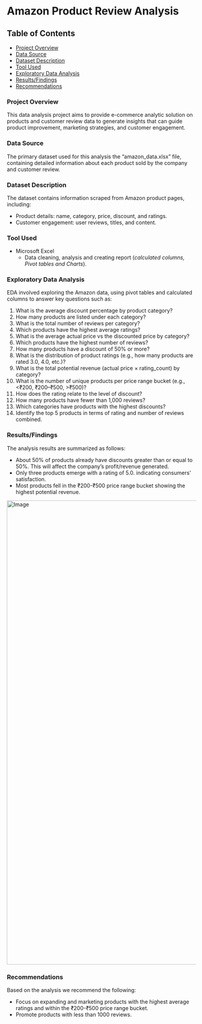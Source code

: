 # Amazon Product Review Analysis

## Table of Contents
- [Project Overview](#Product-Overview)
-	[Data Source](#Data-Source)
-	[Dataset Description](#Dataset-Description)
-	[Tool Used](#Tool-Used)
-	[Exploratory Data Analysis](#Exploratory-Data-Analysis)
-	[Results/Findings](#Results/Findings)
-	[Recommendations](#Recommendations)

### Project Overview
This data analysis project aims to provide e-commerce analytic solution on products and customer review data to generate insights that can guide product improvement, marketing strategies, and customer engagement.

### Data Source
The primary dataset used for this analysis the “amazon_data.xlsx” file, containing detailed information about each product sold by the company and customer review.

### Dataset Description
The dataset contains information scraped from Amazon product pages, including: 
- Product details: name, category, price, discount, and ratings.
- Customer engagement: user reviews, titles, and content.
  
### Tool Used
- Microsoft Excel
  -	Data cleaning, analysis and creating report
  (*calculated columns, Pivot tables and Charts*).
 	
  
### Exploratory Data Analysis
EDA involved exploring the Amazon data, using pivot tables and calculated columns to answer key questions such as:
1. What is the average discount percentage by product category?
2. How many products are listed under each category? 
3. What is the total number of reviews per category? 
4. Which products have the highest average ratings? 
5. What is the average actual price vs the discounted price by category? 
6. Which products have the highest number of reviews? 
7. How many products have a discount of 50% or more? 
8. What is the distribution of product ratings (e.g., how many products are rated 3.0, 4.0, etc.)?
9. What is the total potential revenue (actual price × rating_count) by category? 
10. What is the number of unique products per price range bucket (e.g.,<₹200, ₹200–₹500, >₹500)? 
11. How does the rating relate to the level of discount? 
12. How many products have fewer than 1,000 reviews? 
13. Which categories have products with the highest discounts? 
14. Identify the top 5 products in terms of rating and number of reviews combined.

### Results/Findings
The analysis results are summarized as follows:
- About 50% of products already have discounts greater than or equal to 50%. This will affect the company’s profit/revenue generated. 
- Only three products emerge with a rating of 5.0. indicating consumers' satisfaction.
- Most products fell in the ₹200-₹500 price range bucket showing the highest potential revenue.


<img width="1233" alt="Image" src="https://github.com/user-attachments/assets/e2771101-0759-4afc-8234-2eaf5d863e03" />


### Recommendations
Based on the analysis we recommend the following:
-	Focus on expanding and marketing products with the highest average ratings and within the ₹200-₹500 price range bucket.
-	Promote products with less than 1000 reviews.
